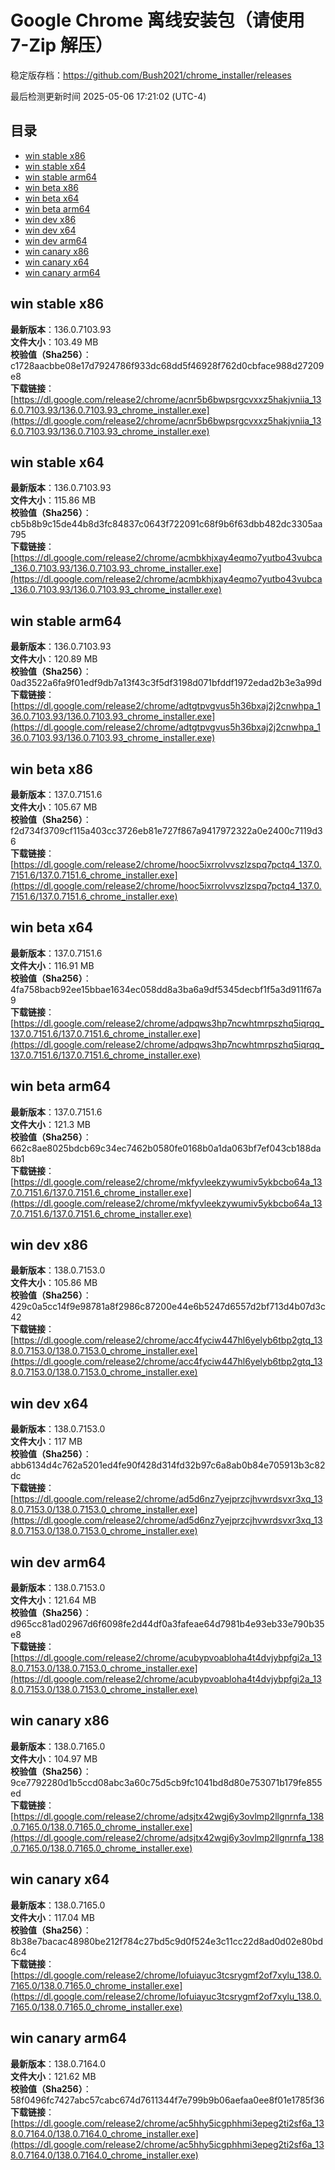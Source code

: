 # Google Chrome 离线安装包（请使用 7-Zip 解压）
稳定版存档：<https://github.com/Bush2021/chrome_installer/releases>

最后检测更新时间
2025-05-06 17:21:02 (UTC-4)

## 目录
* [win stable x86](https://github.com/Bush2021/chrome_installer?tab=readme-ov-file#win-stable-x86)
* [win stable x64](https://github.com/Bush2021/chrome_installer?tab=readme-ov-file#win-stable-x64)
* [win stable arm64](https://github.com/Bush2021/chrome_installer?tab=readme-ov-file#win-stable-arm64)
* [win beta x86](https://github.com/Bush2021/chrome_installer?tab=readme-ov-file#win-beta-x86)
* [win beta x64](https://github.com/Bush2021/chrome_installer?tab=readme-ov-file#win-beta-x64)
* [win beta arm64](https://github.com/Bush2021/chrome_installer?tab=readme-ov-file#win-beta-arm64)
* [win dev x86](https://github.com/Bush2021/chrome_installer?tab=readme-ov-file#win-dev-x86)
* [win dev x64](https://github.com/Bush2021/chrome_installer?tab=readme-ov-file#win-dev-x64)
* [win dev arm64](https://github.com/Bush2021/chrome_installer?tab=readme-ov-file#win-dev-arm64)
* [win canary x86](https://github.com/Bush2021/chrome_installer?tab=readme-ov-file#win-canary-x86)
* [win canary x64](https://github.com/Bush2021/chrome_installer?tab=readme-ov-file#win-canary-x64)
* [win canary arm64](https://github.com/Bush2021/chrome_installer?tab=readme-ov-file#win-canary-arm64)

## win stable x86
**最新版本**：136.0.7103.93  
**文件大小**：103.49 MB  
**校验值（Sha256）**：c1728aacbbe08e17d7924786f933dc68dd5f46928f762d0cbface988d27209e8  
**下载链接**：[https://dl.google.com/release2/chrome/acnr5b6bwpsrgcvxxz5hakjvniia_136.0.7103.93/136.0.7103.93_chrome_installer.exe](https://dl.google.com/release2/chrome/acnr5b6bwpsrgcvxxz5hakjvniia_136.0.7103.93/136.0.7103.93_chrome_installer.exe)  

## win stable x64
**最新版本**：136.0.7103.93  
**文件大小**：115.86 MB  
**校验值（Sha256）**：cb5b8b9c15de44b8d3fc84837c0643f722091c68f9b6f63dbb482dc3305aa795  
**下载链接**：[https://dl.google.com/release2/chrome/acmbkhjxay4eqmo7yutbo43vubca_136.0.7103.93/136.0.7103.93_chrome_installer.exe](https://dl.google.com/release2/chrome/acmbkhjxay4eqmo7yutbo43vubca_136.0.7103.93/136.0.7103.93_chrome_installer.exe)  

## win stable arm64
**最新版本**：136.0.7103.93  
**文件大小**：120.89 MB  
**校验值（Sha256）**：0ad3522a6fa9f01edf9db7a13f43c3f5df3198d071bfddf1972edad2b3e3a99d  
**下载链接**：[https://dl.google.com/release2/chrome/adtgtpvgvus5h36bxaj2j2cnwhpa_136.0.7103.93/136.0.7103.93_chrome_installer.exe](https://dl.google.com/release2/chrome/adtgtpvgvus5h36bxaj2j2cnwhpa_136.0.7103.93/136.0.7103.93_chrome_installer.exe)  

## win beta x86
**最新版本**：137.0.7151.6  
**文件大小**：105.67 MB  
**校验值（Sha256）**：f2d734f3709cf115a403cc3726eb81e727f867a9417972322a0e2400c7119d36  
**下载链接**：[https://dl.google.com/release2/chrome/hooc5ixrrolvvszlzspq7pctq4_137.0.7151.6/137.0.7151.6_chrome_installer.exe](https://dl.google.com/release2/chrome/hooc5ixrrolvvszlzspq7pctq4_137.0.7151.6/137.0.7151.6_chrome_installer.exe)  

## win beta x64
**最新版本**：137.0.7151.6  
**文件大小**：116.91 MB  
**校验值（Sha256）**：4fa758bacb92ee15bbae1634ec058dd8a3ba6a9df5345decbf1f5a3d911f67a9  
**下载链接**：[https://dl.google.com/release2/chrome/adpqws3hp7ncwhtmrpszhq5iqrqq_137.0.7151.6/137.0.7151.6_chrome_installer.exe](https://dl.google.com/release2/chrome/adpqws3hp7ncwhtmrpszhq5iqrqq_137.0.7151.6/137.0.7151.6_chrome_installer.exe)  

## win beta arm64
**最新版本**：137.0.7151.6  
**文件大小**：121.3 MB  
**校验值（Sha256）**：662c8ae8025bdcb69c34ec7462b0580fe0168b0a1da063bf7ef043cb188da8b1  
**下载链接**：[https://dl.google.com/release2/chrome/mkfyvleekzywumiv5ykbcbo64a_137.0.7151.6/137.0.7151.6_chrome_installer.exe](https://dl.google.com/release2/chrome/mkfyvleekzywumiv5ykbcbo64a_137.0.7151.6/137.0.7151.6_chrome_installer.exe)  

## win dev x86
**最新版本**：138.0.7153.0  
**文件大小**：105.86 MB  
**校验值（Sha256）**：429c0a5cc14f9e98781a8f2986c87200e44e6b5247d6557d2bf713d4b07d3c42  
**下载链接**：[https://dl.google.com/release2/chrome/acc4fyciw447hl6yelyb6tbp2gtq_138.0.7153.0/138.0.7153.0_chrome_installer.exe](https://dl.google.com/release2/chrome/acc4fyciw447hl6yelyb6tbp2gtq_138.0.7153.0/138.0.7153.0_chrome_installer.exe)  

## win dev x64
**最新版本**：138.0.7153.0  
**文件大小**：117 MB  
**校验值（Sha256）**：abb6134d4c762a5201ed4fe90f428d314fd32b97c6a8ab0b84e705913b3c82dc  
**下载链接**：[https://dl.google.com/release2/chrome/ad5d6nz7yejprzcjhvwrdsvxr3xq_138.0.7153.0/138.0.7153.0_chrome_installer.exe](https://dl.google.com/release2/chrome/ad5d6nz7yejprzcjhvwrdsvxr3xq_138.0.7153.0/138.0.7153.0_chrome_installer.exe)  

## win dev arm64
**最新版本**：138.0.7153.0  
**文件大小**：121.64 MB  
**校验值（Sha256）**：d965cc81ad02967d6f6098fe2d44df0a3fafeae64d7981b4e93eb33e790b35e8  
**下载链接**：[https://dl.google.com/release2/chrome/acubypvoabloha4t4dvjybpfgi2a_138.0.7153.0/138.0.7153.0_chrome_installer.exe](https://dl.google.com/release2/chrome/acubypvoabloha4t4dvjybpfgi2a_138.0.7153.0/138.0.7153.0_chrome_installer.exe)  

## win canary x86
**最新版本**：138.0.7165.0  
**文件大小**：104.97 MB  
**校验值（Sha256）**：9ce7792280d1b5ccd08abc3a60c75d5cb9fc1041bd8d80e753071b179fe855ed  
**下载链接**：[https://dl.google.com/release2/chrome/adsjtx42wgj6y3ovlmp2llgnrnfa_138.0.7165.0/138.0.7165.0_chrome_installer.exe](https://dl.google.com/release2/chrome/adsjtx42wgj6y3ovlmp2llgnrnfa_138.0.7165.0/138.0.7165.0_chrome_installer.exe)  

## win canary x64
**最新版本**：138.0.7165.0  
**文件大小**：117.04 MB  
**校验值（Sha256）**：8b38e7bacac48980be212f784c27bd5c9d0f524e3c11cc22d8ad0d02e80bd6c4  
**下载链接**：[https://dl.google.com/release2/chrome/lofuiayuc3tcsrygmf2of7xylu_138.0.7165.0/138.0.7165.0_chrome_installer.exe](https://dl.google.com/release2/chrome/lofuiayuc3tcsrygmf2of7xylu_138.0.7165.0/138.0.7165.0_chrome_installer.exe)  

## win canary arm64
**最新版本**：138.0.7164.0  
**文件大小**：121.62 MB  
**校验值（Sha256）**：58f0496fc7427abc57cabc674d7611344f7e799b9b06aefaa0ee8f01e1785f36  
**下载链接**：[https://dl.google.com/release2/chrome/ac5hhy5icgphhmi3epeg2ti2sf6a_138.0.7164.0/138.0.7164.0_chrome_installer.exe](https://dl.google.com/release2/chrome/ac5hhy5icgphhmi3epeg2ti2sf6a_138.0.7164.0/138.0.7164.0_chrome_installer.exe)  

